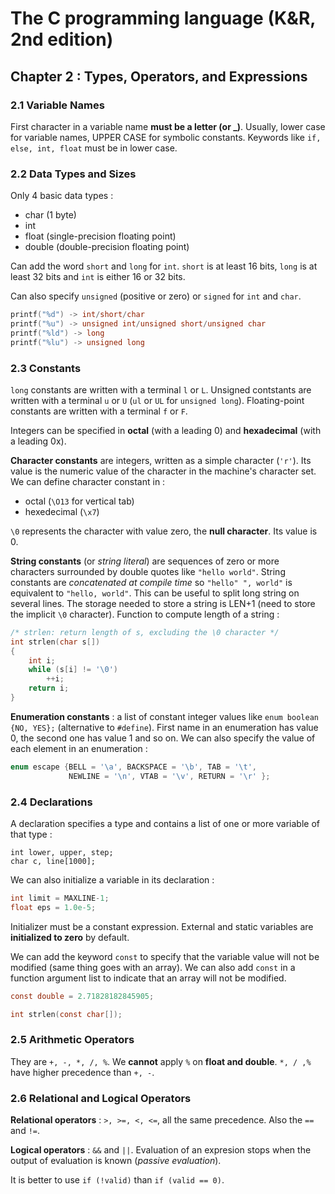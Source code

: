 The C programming language (K&R, 2nd edition)
=============================================

Chapter 2 : Types, Operators, and Expressions
---------------------------------------------

### 2.1 Variable Names
First character in a variable name **must be a letter (or _)**. Usually, lower
case for variable names, UPPER CASE for symbolic constants. Keywords like `if,
else, int, float` must be in lower case.

### 2.2 Data Types and Sizes
Only 4 basic data types :
  * char (1 byte)
  * int
  * float (single-precision floating point)
  * double (double-precision floating point)

Can add the word `short` and `long` for `int`. `short` is at least 16 bits,
`long` is at least 32 bits and `int` is either 16 or 32 bits.

Can also specify `unsigned` (positive or zero) or `signed` for `int` and `char`.
```C
printf("%d") -> int/short/char
printf("%u") -> unsigned int/unsigned short/unsigned char
printf("%ld") -> long
printf("%lu") -> unsigned long
```

### 2.3 Constants
`long` constants are written with a terminal `l` or `L`. Unsigned contstants are
written with a terminal `u` or `U` (`ul` or `UL` for `unsigned long`).
Floating-point constants are written with a terminal `f` or `F`.

Integers can be specified in **octal** (with a leading 0) and **hexadecimal**
(with a leading 0x).

**Character constants** are integers, written as a simple character (`'r'`). Its
value is the numeric value of the character in the machine's character set. We
can define character constant in :
  * octal (`\O13` for vertical tab)
  * hexedecimal (`\x7`)

`\0` represents the character with value zero, the **null character**. Its value
is 0.

**String constants** (or _string literal_) are sequences of zero or more
characters surrounded by double quotes like `"hello world"`. String constants
are _concatenated at compile time_ so `"hello" ", world"` is equivalent to
`"hello, world"`. This can be useful to split long string on several lines. The
storage needed to store a string is LEN+1 (need to store the implicit `\0`
character). Function to compute length of a string :

```C
/* strlen: return length of s, excluding the \0 character */
int strlen(char s[])
{
    int i;
    while (s[i] != '\0')
        ++i;
    return i;
}
```

**Enumeration constants** : a list of constant integer values like `enum boolean
{NO, YES};` (alternative to `#define`). First name in an enumeration has value
0, the second one has value
1 and so on. We can also specify the value of each element in an enumeration :
```C
enum escape {BELL = '\a', BACKSPACE = '\b', TAB = '\t',
             NEWLINE = '\n', VTAB = '\v', RETURN = '\r' };
```

### 2.4 Declarations
A declaration specifies a type and contains a list of one or more variable of
that type :
```
int lower, upper, step;
char c, line[1000];
```

We can also initialize a variable in its declaration :
```C
int limit = MAXLINE-1;
float eps = 1.0e-5;
```

Initializer must be a constant expression. External and static variables are
**initialized to zero** by default.

We can add the keyword `const` to specify that the variable value will not be
modified (same thing goes with an array). We can also add `const` in a function
argument list to indicate that an array will not be modified.
```C
const double = 2.71828182845905;

int strlen(const char[]);
```

### 2.5 Arithmetic Operators
They are `+, -, *, /, %`. We **cannot** apply `%` on **float and double**. `*, /
,%` have higher precedence than `+, -`.

### 2.6 Relational and Logical Operators
**Relational operators** : `>, >=, <, <=`, all the same precedence. Also the `==`
and `!=`.

**Logical operators** : `&&` and `||`. Evaluation of an expresion stops when the
output of evaluation is known (_passive evaluation_).

It is better to use `if (!valid)` than `if (valid == 0)`.
